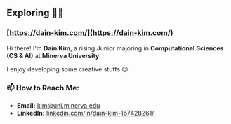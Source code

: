 ## Exploring 🐋🌊 
### [https://dain-kim.com/](https://dain-kim.com/)
Hi there! I'm **Dain Kim**, a rising Junior majoring in **Computational Sciences (CS & AI)** at **Minerva University**.

I enjoy developing some creative stuffs 😉

### 📫 How to Reach Me:
- **Email:** [kim@uni.minerva.edu](mailto:kim@uni.minerva.edu)
- **LinkedIn:** [linkedin.com/in/dain-kim-1b7428261/](https://www.linkedin.com/in/dain-kim-1b7428261/)

